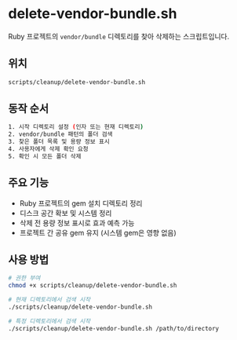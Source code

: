# delete-vendor-bundle.sh

Ruby 프로젝트의 `vendor/bundle` 디렉토리를 찾아 삭제하는 스크립트입니다.

## 위치

```bash
scripts/cleanup/delete-vendor-bundle.sh
```

## 동작 순서

```bash
1. 시작 디렉토리 설정 (인자 또는 현재 디렉토리)
2. vendor/bundle 패턴의 폴더 검색
3. 찾은 폴더 목록 및 용량 정보 표시
4. 사용자에게 삭제 확인 요청
5. 확인 시 모든 폴더 삭제
```

## 주요 기능

- Ruby 프로젝트의 gem 설치 디렉토리 정리
- 디스크 공간 확보 및 시스템 정리
- 삭제 전 용량 정보 표시로 효과 예측 가능
- 프로젝트 간 공유 gem 유지 (시스템 gem은 영향 없음)

## 사용 방법

```bash
# 권한 부여
chmod +x scripts/cleanup/delete-vendor-bundle.sh

# 현재 디렉토리에서 검색 시작
./scripts/cleanup/delete-vendor-bundle.sh

# 특정 디렉토리에서 검색 시작
./scripts/cleanup/delete-vendor-bundle.sh /path/to/directory
```
